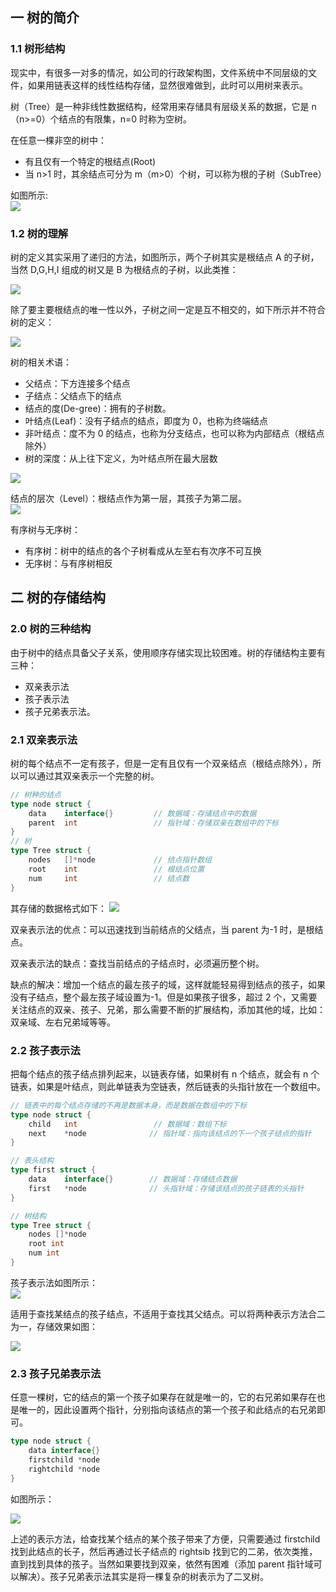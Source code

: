 ## 一 树的简介

### 1.1 树形结构

现实中，有很多一对多的情况，如公司的行政架构图，文件系统中不同层级的文件，如果用链表这样的线性结构存储，显然很难做到，此时可以用树来表示。

树（Tree）是一种非线性数据结构，经常用来存储具有层级关系的数据，它是 n（n>=0）个结点的有限集，n=0 时称为空树。

在任意一棵非空的树中：

-   有且仅有一个特定的根结点(Root)
-   当 n>1 时，其余结点可分为 m（m>0）个树，可以称为根的子树（SubTree）

如图所示:  
![](../images/structure/tree-01.png)

### 1.2 树的理解

树的定义其实采用了递归的方法，如图所示，两个子树其实是根结点 A 的子树，当然 D,G,H,I 组成的树又是 B 为根结点的子树，以此类推：

![](../images/structure/tree-02.png)

除了要主要根结点的唯一性以外，子树之间一定是互不相交的，如下所示并不符合树的定义：

![](../images/structure/tree-03.png)

树的相关术语：

-   父结点：下方连接多个结点
-   子结点：父结点下的结点
-   结点的度(De-gree)：拥有的子树数。
-   叶结点(Leaf)：没有子结点的结点，即度为 0，也称为终端结点
-   非叶结点：度不为 0 的结点，也称为分支结点，也可以称为内部结点（根结点除外）
-   树的深度：从上往下定义，为叶结点所在最大层数

![](../images/structure/tree-04.png)

结点的层次（Level）：根结点作为第一层，其孩子为第二层。  
![](../images/structure/tree-05.png)

有序树与无序树：

-   有序树：树中的结点的各个子树看成从左至右有次序不可互换
-   无序树：与有序树相反

## 二 树的存储结构

### 2.0 树的三种结构

由于树中的结点具备父子关系，使用顺序存储实现比较困难。树的存储结构主要有三种：

-   双亲表示法
-   孩子表示法
-   孩子兄弟表示法。

### 2.1 双亲表示法

树的每个结点不一定有孩子，但是一定有且仅有一个双亲结点（根结点除外），所以可以通过其双亲表示一个完整的树。

```go
// 树种的结点
type node struct {
    data    interface{}         // 数据域：存储结点中的数据
    parent  int                 // 指针域：存储双亲在数组中的下标
}
// 树
type Tree struct {
    nodes   []*node             // 结点指针数组
    root    int                 // 根结点位置
    num     int                 // 结点数
}
```

其存储的数据格式如下：
![](../images/structure/tree-06.png)

双亲表示法的优点：可以迅速找到当前结点的父结点，当 parent 为-1 时，是根结点。

双亲表示法的缺点：查找当前结点的子结点时，必须遍历整个树。

缺点的解决：增加一个结点的最左孩子的域，这样就能轻易得到结点的孩子，如果没有子结点，整个最左孩子域设置为-1。但是如果孩子很多，超过 2 个，又需要关注结点的双亲、孩子、兄弟，那么需要不断的扩展结构，添加其他的域，比如：双亲域、左右兄弟域等等。

### 2.2 孩子表示法

把每个结点的孩子结点排列起来，以链表存储，如果树有 n 个结点，就会有 n 个链表，如果是叶结点，则此单链表为空链表，然后链表的头指针放在一个数组中。

```go
// 链表中的每个结点存储的不再是数据本身，而是数据在数组中的下标
type node struct {
    child   int                 // 数据域：数组下标
    next    *node              // 指针域：指向该结点的下一个孩子结点的指针
}

// 表头结构
type first struct {
    data    interface{}        // 数据域：存储结点数据
    first   *node              // 头指针域：存储该结点的孩子链表的头指针
}

// 树结构
type Tree struct {
    nodes []*node
    root int
    num int
}
```

孩子表示法如图所示：  
![](../images/structure/tree-06-2.png)

适用于查找某结点的孩子结点，不适用于查找其父结点。可以将两种表示方法合二为一，存储效果如图：

![](../images/structure/tree-06-3.png)

### 2.3 孩子兄弟表示法

任意一棵树，它的结点的第一个孩子如果存在就是唯一的，它的右兄弟如果存在也是唯一的，因此设置两个指针，分别指向该结点的第一个孩子和此结点的右兄弟即可。

```go
type node struct {
    data interface{}
    firstchild *node
    rightchild *node
}
```

如图所示：

![](../images/structure/tree-06-4.png)

上述的表示方法，给查找某个结点的某个孩子带来了方便，只需要通过 firstchild 找到此结点的长子，然后再通过长子结点的 rightsib 找到它的二弟，依次类推，直到找到具体的孩子。当然如果要找到双亲，依然有困难（添加 parent 指针域可以解决）。孩子兄弟表示法其实是将一棵复杂的树表示为了二叉树。
